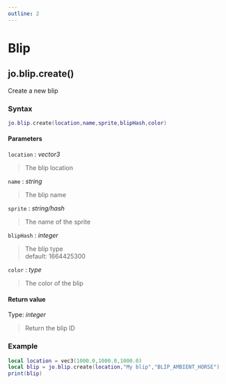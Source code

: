 ```yaml
---
outline: 2
---
```


# Blip

## jo.blip.create()
Create a new blip
### Syntax
```lua
jo.blip.create(location,name,sprite,blipHash,color)
```
#### Parameters
`location` : *vector3*
> The blip location
  
`name` : *string*
> The blip name
  
`sprite` : *string/hash*
> The name of the sprite
  
`blipHash` : *integer* <BadgeOptional />
> The blip type  
> default: 1664425300
  
`color` : *type* <BadgeOptional />
> The color of the blip
  

#### Return value
Type: *integer*
> Return the blip ID 
  
### Example
```lua
local location = vec3(1000.0,1000.0,1000.0)
local blip = jo.blip.create(location,"My blip","BLIP_AMBIENT_HORSE")
print(blip)
```